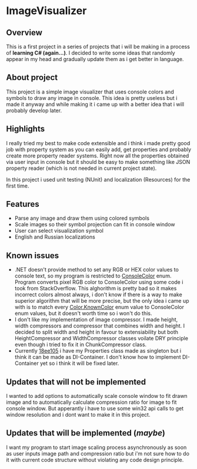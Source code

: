 # ImageVisualizer

## Overview
This is a first project in a series of projects that i will be making in a process of **learning C# (again...)**. I decided to write some ideas that randomly appear in my head and gradually update them as i get better in language.

## About project
This project is a simple image visualizer that uses console colors and symbols to draw any image in console. This idea is pretty useless but i made it anyway and while making it i came up with a better idea that i will probably develop later. 

## Highlights
I really tried my best to make code extensible and i think i made pretty good job with property system as you can easily add, get properties and probably create more property reader systems. Right now all the properties obtained via user input in console but it should be easy to make something like JSON property reader (which is not needed in current project state).

In this project i used unit testing (NUnit) and localization (Resources) for the first time.

## Features
- Parse any image and draw them using colored symbols
- Scale images so their symbol projection can fit in console window
- User can select visualization symbol
- English and Russian localizations

## Known issues
- .NET doesn't provide method to set any RGB or HEX color values to console text, so my program is restricted to [ConsoleColor](https://learn.microsoft.com/ru-ru/dotnet/api/system.consolecolor?view=net-7.0) enum. Program converts pixel RGB color to ConsoleColor using some code i took from StackOverflow. This alghorithm is pretty bad so it makes incorrect colors almost always, i don't know if there is a way to make superior algorithm that will be more precise, but the only idea i came up with is to match every [Color.KnownColor](https://learn.microsoft.com/ru-ru/dotnet/api/system.drawing.knowncolor?view=net-7.0) enum value to ConsoleColor enum values, but it doesn't worth time so i won't do this.
- I don't like my implementation of image compressor. I made height, width compressors and compressor that combines width and height. I decided to split width and height in favour to extensiability but both HeightCompressor and WidthCompressor classes voilate DRY principle even though i tried to fix it in ChunkCompressor class.
- Currently [18ee105](https://github.com/Wyne10/ImageVisualizer/commit/18ee105) i have my Properties class made as singleton but i think it can be made as DI-Container. I don't know how to implement DI-Container yet so i think it will be fixed later.

## Updates that will not be implemented
I wanted to add options to automatically scale console window to fit drawn image and to automatically calculate compression ratio for image to fit console window. But apperantly i have to use some win32 api calls to get window resolution and i dont want to make it in this project.

## Updates that will be implemented (_maybe_)
I want my program to start image scaling process asynchronously as soon as user inputs image path and compression ratio but i'm not sure how to do it with current code structure without violating any code design principle.


